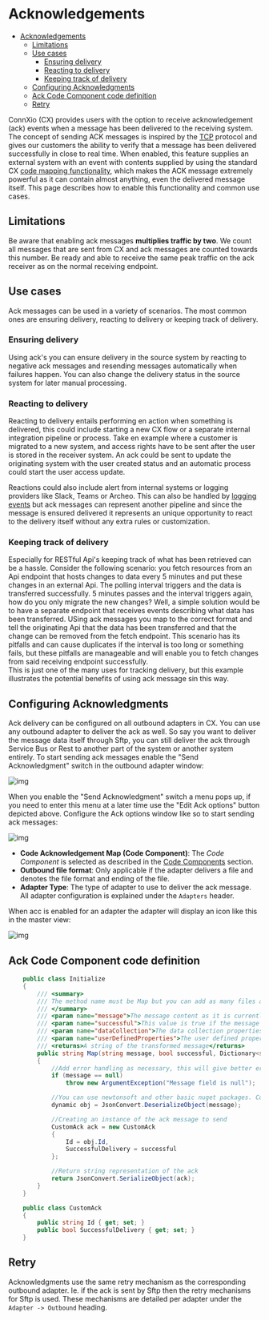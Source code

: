 # Acknowledgements

- [Acknowledgements](#acknowledgements)
  - [Limitations](#limitations)
  - [Use cases](#use-cases)
    - [Ensuring delivery](#ensuring-delivery)
    - [Reacting to delivery](#reacting-to-delivery)
    - [Keeping track of delivery](#keeping-track-of-delivery)
  - [Configuring Acknowledgments](#configuring-acknowledgments)
  - [Ack Code Component code definition](#ack-code-component-code-definition)
  - [Retry](#retry)

ConnXio (CX) provides users with the option to receive acknowledgement (ack) events when a message has been delivered to the receiving system. The concept of sending ACK messages is inspired by the [TCP](https://en.wikipedia.org/wiki/Transmission_Control_Protocol#Connection_establishment) protocol and gives our customers the ability to verify that a message has been delivered successfully in close to real time. When enabled, this feature supplies an external system with an event with contents supplied by using the standard CX [code mapping functionality](/Documentation/Transformation/Code%20Mapping.md), which makes the ACK message extremely powerful as it can contain almost anything, even the delivered message itself. This page describes how to enable this functionality and common use cases.

## Limitations

Be aware that enabling ack messages **multiplies traffic by two**. We count all messages that are sent from CX and ack messages are counted towards this number. Be ready and able to receive the same peak traffic on the ack receiver as on the normal receiving endpoint.

## Use cases

Ack messages can be used in a variety of scenarios. The most common ones are ensuring delivery, reacting to delivery or keeping track of delivery.

### Ensuring delivery

Using ack's you can ensure delivery in the source system by reacting to negative ack messages and resending messages automatically when failures happen. You can also change the delivery status in the source system for later manual processing.

### Reacting to delivery

Reacting to delivery entails performing en action when something is delivered, this could include starting a new CX flow or a separate internal integration pipeline or process. Take en example where a customer is migrated to a new system, and access rights have to be sent after the user is stored in the receiver system. An ack could be sent to update the originating system with the user created status and an automatic process could start the user access update.

Reactions could also include alert from internal systems or logging providers like Slack, Teams or Archeo. This can also be handled by [logging events](/Documentation/Logging.md) but ack messages can represent another pipeline and since the message is ensured delivered it represents an unique opportunity to react to the delivery itself without any extra rules or customization.

### Keeping track of delivery

Especially for RESTful Api's keeping track of what has been retrieved can be a hassle. Consider the following scenario: you fetch resources from an Api endpoint that hosts changes to data every 5 minutes and put these changes in an external Api. The polling interval triggers and the data is transferred successfully. 5 minutes passes and the interval triggers again, how do you only migrate the new changes? Well, a simple solution would be to have a separate endpoint that receives events describing what data has been transferred. USing ack messages you map to the correct format and tell the originating Api that the data has been transferred and that the change can be removed from the fetch endpoint. This scenario has its pitfalls and can cause duplicates if the interval is too long or something fails, but these pitfalls are manageable and will enable you to fetch changes from said receiving endpoint successfully.\
This is just one of the many uses for tracking delivery, but this example illustrates the potential benefits of using ack message sin this way.

## Configuring Acknowledgments

Ack delivery can be configured on all outbound adapters in CX. You can use any outbound adapter to deliver the ack as well. So say you want to deliver the message data itself through Sftp, you can still deliver the ack through Service Bus or Rest to another part of the system or another system entirely. To start sending ack messages enable the "Send Acknowledgment" switch in the outbound adapter window:

![img](https://cmhpictsa.blob.core.windows.net/pictures/Ack%20enable%20on%20adapter.png?sv=2020-08-04&st=2021-11-16T11%3A14%3A39Z&se=2040-11-17T11%3A14%3A00Z&sr=b&sp=r&sig=nxGH1A8rQw7uw1XSoda0nusLAJEh1UW4752GPHGy4GQ%3D)

When you enable the "Send Acknowledgment" switch a menu pops up, if you need to enter this menu at a later time use the "Edit Ack options" button depicted above. Configure the Ack options window like so to start sending ack messages:

![img](https://cmhpictsa.blob.core.windows.net/pictures/Ack%20Options%20config.png?sv=2020-08-04&st=2022-01-11T12%3A32%3A18Z&se=2040-01-12T12%3A32%3A00Z&sr=b&sp=r&sig=nixBhAC%2BcjSGQl6ql1L6Z0DlaO%2FX0LaHDYZzl%2BwS%2Bj4%3D)

- **Code Acknowledgement Map (Code Component)**: The *Code Component* is selected as described in the [Code Components](/Documentation/Transformation£Code%20Components.md) section.
- **Outbound file format**: Only applicable if the adapter delivers a file and denotes the file format and ending of the file.
- **Adapter Type**: The type of adapter to use to deliver the ack message. All adapter configuration is explained under the `Adapters` header.

When acc is enabled for an adapter the adapter will display an icon like this in the master view:

![img](https://cmhpictsa.blob.core.windows.net/pictures/Ack%20icon%20image.png?sv=2020-08-04&st=2021-11-16T11%3A33%3A15Z&se=2040-11-17T11%3A33%3A00Z&sr=b&sp=r&sig=wre4L15vsKCLNXyHC1xrnH6GMe80RCUNvF4AFeROJsk%3D)

## Ack Code Component code definition

```csharp
    public class Initialize
    {
        /// <summary>
        /// The method name must be Map but you can add as many files and other methods that you want, and call them inside Map. But you must use this signature and return a string.
        /// </summary>
        /// <param name="message">The message content as it is currently. This changes as the engine runs trough different transformations</param>
        /// <param name="successful">This value is true if the message was delivered successful to its destination by the outbound adapter</param>
        /// <param name="dataCollection">The data collection properties you have collected earlier in the transformation pipeline</param>
        /// <param name="userDefinedProperties">The user defined properties that are transferred with the message metadata. Put variables here to access them later outside message content.</param>
        /// <returns>A string of the transformed message</returns>
        public string Map(string message, bool successful, Dictionary<string, string> dataCollection, Dictionary<string, string> userDefinedProperties)
        {
            //Add error handling as necessary, this will give better error messages in the logs
            if (message == null)
                throw new ArgumentException("Message field is null");

            //You can use newtonsoft and other basic nuget packages. Contact the CX team if you need a non supported package.
            dynamic obj = JsonConvert.DeserializeObject(message);

            //Creating an instance of the ack message to send
            CustomAck ack = new CustomAck
            {
                Id = obj.Id,
                SuccessfulDelivery = successful
            };

            //Return string representation of the ack
            return JsonConvert.SerializeObject(ack);
        }
    }

    public class CustomAck
    {
        public string Id { get; set; }
        public bool SuccessfulDelivery { get; set; }
    }
```

## Retry

Acknowledgments use the same retry mechanism as the corresponding outbound adapter. Ie. if the ack is sent by Sftp then the retry mechanisms for Sftp is used. These mechanisms are detailed per adapter under the `Adapter -> Outbound` heading.
